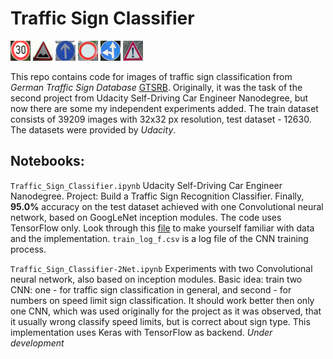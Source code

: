 # Traffic Sign Classifier

![image 1](mysigns/1.png) ![image 2](mysigns/2.png) ![image 3](mysigns/3.png) ![image 8](mysigns/4.png) ![image 10](mysigns/5.png) ![image 11](mysigns/6.png)

This repo contains code for images of traffic sign classification from *German Traffic Sign Database* [GTSRB](http://benchmark.ini.rub.de/?section=gtsrb&subsection=news). Originally, it was the task of the second project from Udacity Self-Driving Car Engineer Nanodegree, but now there are some my independent experiments added.
The train dataset consists of 39209 images with 32x32 px resolution, test dataset - 12630. The datasets were provided by *Udacity*.

## Notebooks:

`Traffic_Sign_Classifier.ipynb` Udacity Self-Driving Car Engineer Nanodegree. Project: Build a Traffic Sign Recognition Classifier. Finally, **95.0%** accuracy on the test dataset achieved with one Convolutional neural network, based on GoogLeNet inception modules. The code uses TensorFlow only. Look through this [file](https://github.com/NikolasEnt/Traffic-Sign-Classifier/blob/master/Traffic_Sign_Classifier.ipynb) to make yourself familiar with data and the implementation. `train_log_f.csv` is a log file of the CNN training process.

`Traffic_Sign_Classifier-2Net.ipynb` Experiments with two Convolutional neural network, also based on inception modules. Basic idea: train two CNN: one - for traffic sign classification in general, and second - for numbers on speed limit sign classification. It should work better then only one CNN, which was used originally for the project as it was observed, that it usually wrong classify speed limits, but is correct about sign type. This implementation uses Keras with TensorFlow as backend. *Under development*

